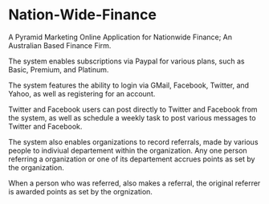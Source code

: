 Nation-Wide-Finance
===================

A Pyramid Marketing Online Application for Nationwide Finance; An Australian Based Finance Firm.

The system enables subscriptions via Paypal for various plans, such as Basic, Premium, and Platinum.

The system features the ability to login via GMail, Facebook, Twitter, and Yahoo, as well as registering for an account.

Twitter and Facebook users can post directly to Twitter and Facebook from the system, as well as schedule a weekly task
to post various messages to Twitter and Facebook.

The system also enables organizations to record referrals, made by various people to indiviual departement within the
organization.  Any one person referring a organization or one of its departement accrues points as set by the organization.

When a person who was referred, also makes a referral, the original referrer is awarded points as set by the orgnization.

